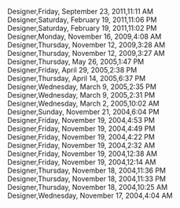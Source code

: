 ﻿Designer,Friday, September 23, 2011,11:11 AM  Designer,Saturday, February 19, 2011,11:06 PM  Designer,Saturday, February 19, 2011,11:02 PM  Designer,Monday, November 16, 2009,4:08 AM  Designer,Thursday, November 12, 2009,3:28 AM  Designer,Thursday, November 12, 2009,3:27 AM  Designer,Thursday, May 26, 2005,1:47 PM  Designer,Friday, April 29, 2005,2:38 PM  Designer,Thursday, April 14, 2005,6:37 PM  Designer,Wednesday, March 9, 2005,2:35 PM  Designer,Wednesday, March 9, 2005,2:31 PM  Designer,Wednesday, March 2, 2005,10:02 AM  Designer,Sunday, November 21, 2004,6:04 PM  Designer,Friday, November 19, 2004,4:53 PM  Designer,Friday, November 19, 2004,4:49 PM  Designer,Friday, November 19, 2004,4:22 PM  Designer,Friday, November 19, 2004,2:32 AM  Designer,Friday, November 19, 2004,12:38 AM  Designer,Friday, November 19, 2004,12:14 AM  Designer,Thursday, November 18, 2004,11:36 PM  Designer,Thursday, November 18, 2004,11:33 PM  Designer,Thursday, November 18, 2004,10:25 AM  Designer,Wednesday, November 17, 2004,4:04 AM